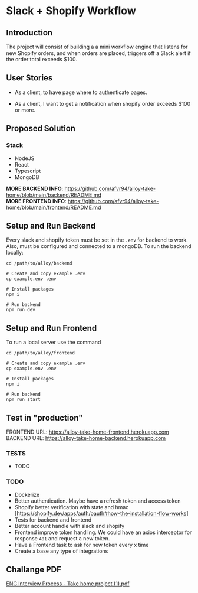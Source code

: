 # Slack + Shopify Workflow

## Introduction

The project will consist of building a a mini workflow engine that listens for new Shopify orders, and when orders are placed, triggers off a Slack alert if the order total exceeds $100.

## User Stories

- As a client, to have page where to authenticate pages.

- As a client, I want to get a notification when shopify order exceeds $100 or more.

## Proposed Solution

### Stack

- NodeJS
- React
- Typescript
- MongoDB

**MORE BACKEND INFO**: https://github.com/afvr94/alloy-take-home/blob/main/backend/README.md <br />
**MORE FRONTEND INFO**: https://github.com/afvr94/alloy-take-home/blob/main/frontend/README.md

## Setup and Run Backend

Every slack and shopify token must be set in the `.env` for backend to work. Also, must be configured and connected to a mongoDB. To run the backend locally:

```
cd /path/to/alloy/backend

# Create and copy example .env
cp example.env .env

# Install packages
npm i

# Run backend
npm run dev
```

## Setup and Run Frontend

To run a local server use the command

```
cd /path/to/alloy/frontend

# Create and copy example .env
cp example.env .env

# Install packages
npm i

# Run backend
npm run start
```

## Test in "production"

FRONTEND URL: https://alloy-take-home-frontend.herokuapp.com
BACKEND URL: https://alloy-take-home-backend.herokuapp.com

### TESTS

- TODO

### TODO

- Dockerize
- Better authentication. Maybe have a refresh token and access token
- Shopify better verification with state and hmac [https://shopify.dev/apps/auth/oauth#how-the-installation-flow-works]
- Tests for backend and frontend
- Better account handle with slack and shopify
- Frontend improve token handling. We could have an axios interceptor for response `401` and request a new token.
- Have a Frontend task to ask for new token every x time
- Create a base any type of integrations

## Challange PDF

[ENG Interview Process - Take home project (1).pdf](https://github.com/afvr94/alloy-take-home/files/7035878/ENG.Interview.Process.-.Take.home.project.1.pdf)
